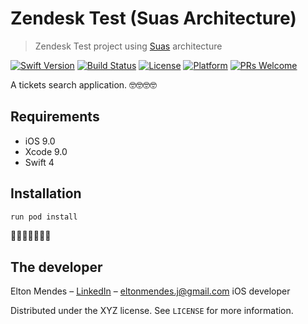 # Zendesk Test (Suas Architecture)
> Zendesk Test project using [Suas](https://github.com/zendesk/Suas-iOS) architecture 

[![Swift Version][swift-image]][swift-url]
[![Build Status][travis-image]][travis-url]
[![License][license-image]][license-url]
[![Platform](https://img.shields.io/cocoapods/p/LFAlertController.svg?style=flat)](http://cocoapods.org/pods/LFAlertController)
[![PRs Welcome](https://img.shields.io/badge/PRs-welcome-brightgreen.svg?style=flat-square)](http://makeapullrequest.com)

A tickets search application. 🤓🤓🤓🤓

## Requirements

- iOS 9.0
- Xcode 9.0
- Swift 4

## Installation

```ruby
run pod install
```
🚀🚀🚀🚀🚀🚀🚀

## The developer

Elton Mendes – [LinkedIn](https://www.linkedin.com/in/eltonjunior/) – eltonmendes.j@gmail.com
iOS developer

Distributed under the XYZ license. See ``LICENSE`` for more information.

[swift-image]:https://img.shields.io/badge/swift-4.0-orange.svg
[swift-url]: https://swift.org/
[license-image]: https://img.shields.io/badge/License-MIT-blue.svg
[license-url]: LICENSE
[travis-image]: https://img.shields.io/travis/dbader/node-datadog-metrics/master.svg?style=flat-square
[travis-url]: https://travis-ci.org/dbader/node-datadog-metrics
[codebeat-image]: https://codebeat.co/badges/c19b47ea-2f9d-45df-8458-b2d952fe9dad
[codebeat-url]: https://codebeat.co/projects/github-com-vsouza-awesomeios-com

